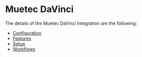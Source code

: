 # Muetec DaVinci

The details of the Muetec DaVinci Integration are the following:
* [Configuration](/AMSOsram/techspec>connectiot>iotequipmenttypes>MuetecDaVinci>MuetecDaVinci-Configuration)
* [Features](/AMSOsram/techspec>connectiot>iotequipmenttypes>MuetecDaVinci>MuetecDaVinci-Features)
* [Setup](/AMSOsram/techspec>connectiot>iotequipmenttypes>MuetecDaVinci>MuetecDaVinci-Setup)
* [Workflows](/AMSOsram/techspec>connectiot>iotequipmenttypes>MuetecDaVinci>MuetecDaVinci-Workflows)


